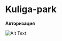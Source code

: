 # Kuliga-park


**Авторизация**

![Alt Text](https://media.giphy.com/media/l7HE6Pm1z3rSAV15jv/giphy.gif)
